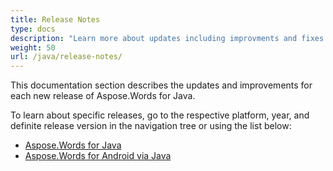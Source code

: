 ```yaml
---
title: Release Notes
type: docs
description: "Learn more about updates including improvments and fixes for the latest release of Aspose.Words for Java. Navigate to a definite release note page to find a description of a specific release."
weight: 50
url: /java/release-notes/
---
```


This documentation section describes the updates and improvements for each new release of Aspose.Words for Java.

To learn about specific releases, go to the respective platform, year, and definite release version in the navigation tree or using the list below:

- [Aspose.Words for Java](https://docs.aspose.com/words/java/aspose-words-for-java/)
- [Aspose.Words for Android via Java](https://docs.aspose.com/words/java/aspose-words-for-android-via-java/)